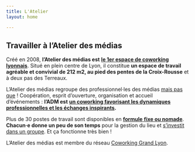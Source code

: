 ```yaml
---
title: L'Atelier
layout: home

---
```

## Travailler à l’Atelier des médias

Créé en 2008, **l’Atelier des médias est** [**le 1er espace de coworking lyonnais**](https://www.atelier-medias.org/blog/les-origines-de-l-atelier-des-medias "Les origines de l’Atelier des médias"). Situé en plein centre de Lyon, il constitue **un espace de travail agréable et convivial de 212 m2, au pied des pentes de la Croix-Rousse** et à deux pas des Terreaux.

L’Atelier des médias regroupe des professionnel·les des médias [mais pas que](https://www.atelier-medias.org/qui-sommes-nous "Les coworkeuses et coworkeurs de l’Atelier des médias") ! Coopération, esprit d’ouverture, organisation et accueil d’événements : **l’ADM est** [**un coworking favorisant les dynamiques professionnelles et les échanges inspirants**](https://www.atelier-medias.org/blog/5-bonnes-raisons-de-rejoindre-notre-coworking-a-lyon "Pourquoi rejoindre le coworking l’Atelier des médias à Lyon")**.**

Plus de 30 postes de travail sont disponibles en [**formule** **fixe ou nomade**](https://www.atelier-medias.org/nous-rejoindre "Formules d’abonnements à l’Atelier des médias"). **Chacun·e donne un peu de son temps** pour la gestion du lieu et [s’investit dans un groupe](https://www.atelier-medias.org/blog/a-latelier-des-medias-un-fonctionnement-par-groupes-ideal-pour-un-espace-autogere "L’Atelier des médias, un coworking modèle à Lyon"). Et ça fonctionne très bien !

L’Atelier des médias est membre du réseau [Coworking Grand Lyon](https://www.coworking-grandlyon.org/ "L’Atelier des médias, membre du réseau Coworking Grand Lyon").